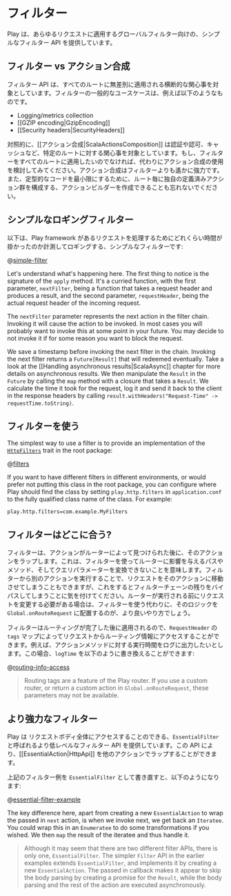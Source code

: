 <!--- Copyright (C) 2009-2015 Typesafe Inc. <http://www.typesafe.com> -->
<!--
# Filters
-->
# フィルター

<!--
Play provides a simple filter API for applying global filters to each request.
-->
Play は、あらゆるリクエストに適用するグローバルフィルター向けの、シンプルなフィルター API を提供しています。

<!--
## Filters vs action composition
-->
## フィルター vs アクション合成

<!--
The filter API is intended for cross cutting concerns that are applied indiscriminately to all routes.  For example, here are some common use cases for filters:
-->
フィルター API は、すべてのルートに無差別に適用される横断的な関心事を対象としています。フィルターの一般的なユースケースは、例えば以下のようなものです。

* Logging/metrics collection
* [[GZIP encoding|GzipEncoding]]
* [[Security headers|SecurityHeaders]]

<!--
In contrast, [[action composition|ScalaActionsComposition]] is intended for route specific concerns, such as authentication and authorisation, caching and so on.  If your filter is not one that you want applied to every route, consider using action composition instead, it is far more powerful.  And don't forget that you can create your own action builders that compose your own custom defined sets of actions to each route, to minimise boilerplate.
-->
対照的に、[[アクション合成|ScalaActionsComposition]] は認証や認可、キャッシュなど、特定のルートに対する関心事を対象としています。もし、フィルターをすべてのルートに適用したいのでなければ、代わりにアクション合成の使用を検討してみてください。アクション合成はフィルターよりも遙かに強力です。また、定型的なコードを最小限にするために、ルート毎に独自の定義済みアクション群を構成する、アクションビルダーを作成できることも忘れないでください。

<!--
## A simple logging filter
-->
## シンプルなロギングフィルター

<!--
The following is a simple filter that times and logs how long a request takes to execute in Play framework:
-->
以下は、Play framework があるリクエストを処理するためにどれくらい時間が掛かったのか計測してロギングする、シンプルなフィルターです:

@[simple-filter](code/ScalaHttpFilters.scala)

Let's understand what's happening here.  The first thing to notice is the signature of the `apply` method.  It's a curried function, with the first parameter, `nextFilter`, being a function that takes a request header and produces a result, and the second parameter, `requestHeader`, being the actual request header of the incoming request.

The `nextFilter` parameter represents the next action in the filter chain. Invoking it will cause the action to be invoked.  In most cases you will probably want to invoke this at some point in your future.  You may decide to not invoke it if for some reason you want to block the request.

We save a timestamp before invoking the next filter in the chain. Invoking the next filter returns a `Future[Result]` that will redeemed eventually. Take a look at the [[Handling asynchronous results|ScalaAsync]] chapter for more details on asynchronous results. We then manipulate the `Result` in the `Future` by calling the `map` method with a closure that takes a `Result`. We calculate the time it took for the request, log it and send it back to the client in the response headers by calling `result.withHeaders("Request-Time" -> requestTime.toString)`.

<!--
## Using filters
-->
## フィルターを使う

The simplest way to use a filter is to provide an implementation of the [`HttpFilters`](api/scala/play/api/http/HttpFilters.html) trait in the root package:

@[filters](code/ScalaHttpFilters.scala)

If you want to have different filters in different environments, or would prefer not putting this class in the root package, you can configure where Play should find the class by setting `play.http.filters` in `application.conf` to the fully qualified class name of the class.  For example:

    play.http.filters=com.example.MyFilters

<!--
## Where do filters fit in?
-->
## フィルターはどこに合う?

<!--
Filters wrap the action after the action has been looked up by the router.  This means you cannot use a filter to transform a path, method or query parameter to impact the router.  However you can direct the request to a different action by invoking that action directly from the filter, though be aware that this will bypass the rest of the filter chain.  If you do need to modify the request before the router is invoked, a better way to do this would be to place your logic in `Global.onRouteRequest` instead.
-->
フィルターは、アクションがルーターによって見つけられた後に、そのアクションをラップします。これは、フィルターを使ってルーターに影響を与えるパスやメソッド、そしてクエリパラメーターを変換できないことを意味します。フィルターから別のアクションを実行することで、リクエストをそのアクションに移動させてしまうこともできますが、これをするとフィルターチェーンの残りをバイパスしてしまうことに気を付けてください。ルーターが実行される前にリクエストを変更する必要がある場合は、フィルターを使う代わりに、そのロジックを `Global.onRouteRequest` に配置するのが、より良いやり方でしょう。

<!--
Since filters are applied after routing is done, it is possible to access routing information from the request, via the `tags` map on the `RequestHeader`.  For example, you might want to log the time against the action method.  In that case, you might update the `logTime` method to look like this:
-->
フィルターはルーティングが完了した後に適用されるので、`RequestHeader` の `tags` マップによってリクエストからルーティング情報にアクセスすることができます。例えば、アクションメソッドに対する実行時間をログに出力したいとします。この場合、`logTime` を以下のように書き換えることができます:

@[routing-info-access](code/FiltersRouting.scala)

> Routing tags are a feature of the Play router.  If you use a custom router, or return a custom action in `Global.onRouteRequest`, these parameters may not be available.

<!--
## More powerful filters
-->
## より強力なフィルター

<!--
Play provides a lower level filter API called `EssentialFilter` which gives you full access to the body of the request.  This API allows you to wrap [[EssentialAction|HttpApi]] with another action.
-->
Play は リクエストボディ全体にアクセスすることのできる、`EssentialFilter` と呼ばれるより低レベルなフィルター API を提供しています。この API により、[[EssentialAction|HttpApi]] を他のアクションでラップすることができます。

<!--
Here is the above filter example rewritten as an `EssentialFilter`:
-->
上記のフィルター例を `EssentialFilter` として書き直すと、以下のようになります:

@[essential-filter-example](code/EssentialFilter.scala)

The key difference here, apart from creating a new `EssentialAction` to wrap the passed in `next` action, is when we invoke next, we get back an `Iteratee`.  You could wrap this in an `Enumeratee` to do some transformations if you wished.  We then `map` the result of the iteratee and thus handle it.

> Although it may seem that there are two different filter APIs, there is only one, `EssentialFilter`.  The simpler `Filter` API in the earlier examples extends `EssentialFilter`, and implements it by creating a new `EssentialAction`.  The passed in callback makes it appear to skip the body parsing by creating a promise for the `Result`, while the body parsing and the rest of the action are executed asynchronously.
